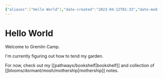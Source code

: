 ```yaml
---
{"aliases":["Hello World"],"date-created":"2023-04-12T01:33","date-modified":"2024-06-03T19:52","dg-home":true,"dg-publish":true,"id":"garden","tags":["gardenEntry","gardenEntry","gardenEntry","gardenEntry","gardenEntry","gardenEntry","gardenEntry","gardenEntry","gardenEntry","gardenEntry","gardenEntry"],"title":"Hello World","permalink":"/garden/","dgPassFrontmatter":true}
---
```



# Hello World

Welcome to Gremlin Camp.

I'm currently figuring out how to tend my garden.

For now, check out my [[pathways/bookshelf\|bookshelf]] and collection of [[blooms/dormant/mosh/mothership\|mothership]] notes.
